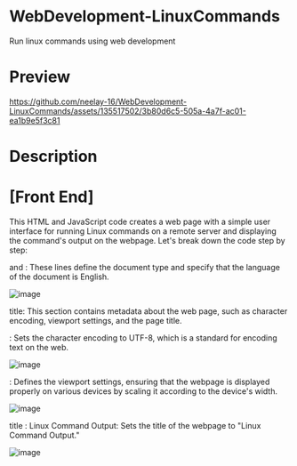 # WebDevelopment-LinuxCommands
Run linux commands using web development

# Preview

https://github.com/neelay-16/WebDevelopment-LinuxCommands/assets/135517502/3b80d6c5-505a-4a7f-ac01-ea1b9e5f3c81

# Description

# [Front End]

This HTML and JavaScript code creates a web page with a simple user interface for running Linux commands on a remote server and displaying the command's output on the webpage. Let's break down the code step by step:

<!DOCTYPE html> and <html lang="en">: These lines define the document type and specify that the language of the document is English.

![image](https://github.com/neelay-16/WebDevelopment-LinuxCommands/assets/135517502/75bea07a-30d6-4323-a462-94075b7fa1b1)

title: This section contains metadata about the web page, such as character encoding, viewport settings, and the page title.

<meta charset="UTF-8">: Sets the character encoding to UTF-8, which is a standard for encoding text on the web.

![image](https://github.com/neelay-16/WebDevelopment-LinuxCommands/assets/135517502/aacdd19a-8691-452b-84fa-6f60775baccd)

<meta name="viewport" content="width=device-width, initial-scale=1.0">: Defines the viewport settings, ensuring that the webpage is displayed properly on various devices by scaling it according to the device's width.

![image](https://github.com/neelay-16/WebDevelopment-LinuxCommands/assets/135517502/d6e2194c-c91b-40f6-85a1-9e30d2480b28)

title : Linux Command Output</title>: Sets the title of the webpage to "Linux Command Output."

![image](https://github.com/neelay-16/WebDevelopment-LinuxCommands/assets/135517502/26e9d7d3-8e83-45f6-8978-f24ed1967086)

<style>: This section contains CSS (Cascading Style Sheets) rules for styling the webpage.

  ![image](https://github.com/neelay-16/WebDevelopment-LinuxCommands/assets/135517502/97bf6897-4d99-4cc4-8052-b0178f4e0e8f)


It defines the webpage's background, fonts, layout, and styling for various elements like buttons and input fields.
It creates a semi-transparent overlay on the background image for aesthetics.
It styles the container that holds the command input and output fields.
It sets the color and appearance of the heading, labels, input fields, and buttons.
<body>: This section contains the actual content of the webpage.
It starts with a background overlay and a container to center the content on the page.

Inside the container, there's a title element with the title "Linux Command Output."

![image](https://github.com/neelay-16/WebDevelopment-LinuxCommands/assets/135517502/0143fcb0-7fa1-4d78-a950-b58544585310)

A label and an input field are provided for users to enter their Linux commands.

![image](https://github.com/neelay-16/WebDevelopment-LinuxCommands/assets/135517502/9cb639d4-a11e-41d4-aa8a-22d4359fdd16)

A button with the text "Enter" is available for users to submit their commands.

![image](https://github.com/neelay-16/WebDevelopment-LinuxCommands/assets/135517502/a26f3cdb-ee9f-42be-88ca-503b2645ee90)

Below the button, there's a <div> with the id "output" that will display the output of the Linux command. The output is displayed inside a <pre> tag.

![image](https://github.com/neelay-16/WebDevelopment-LinuxCommands/assets/135517502/fb0ad594-73a4-4a97-bf70-d2ebef6584b4)


<script>: This section contains JavaScript code for handling user interactions and making asynchronous requests to a remote server.

![image](https://github.com/neelay-16/WebDevelopment-LinuxCommands/assets/135517502/35b47349-3357-4dba-bb25-545f3a297235)


1. The lw() function is defined. When the "Enter" button is clicked, this function is called.
2. Inside the function, an XMLHttpRequest is created. It's used to send a request to a server and handle the response asynchronously.
3. The value entered in the input field with the id "in1" is retrieved and stored in the mycmd variable.
4. The xhr.open() method is used to open a GET request to a specific URL. The URL includes the command provided by the user as a query parameter.
5. The xhr.send() method sends the GET request to the server.
6. The xhr.onreadystatechange event handler is used to check the request's state. When the request is complete (readyState == 4), the response from the server is displayed in the "output" <div> by setting the content of the <p> element with the id "p1" to the response text.

Overall, this code creates a web page that allows users to input Linux commands, sends those commands to a remote server, and displays the command output on the webpage when the server responds.


# [Back End]

This Python script appears to be a CGI script that allows you to execute various commands on a server and display the results as an HTML response. Let's break down the code step by step:

1. Shebang and Import Statements:

  ![image](https://github.com/neelay-16/WebDevelopment-LinuxCommands/assets/135517502/fb9fff5f-6860-41f5-8107-aab8362e7a9e)

1. The shebang (#!/usr/bin/python3) specifies the interpreter that should be used to run the script, which is Python 3 in this case.
2. subprocess is imported to run shell commands from within the script.
3. cgi is imported to handle Common Gateway Interface (CGI) input and output.
4. boto3 is imported to interact with AWS services, specifically EC2.


2. Setting HTTP Headers:

![image](https://github.com/neelay-16/WebDevelopment-LinuxCommands/assets/135517502/5384be9a-98ea-4cfe-84dd-18c1e4ad026f)

This sets the HTTP response headers. It specifies that the content type is text/html, indicating that the response will be HTML content.

3. Parsing CGI Input:

![image](https://github.com/neelay-16/WebDevelopment-LinuxCommands/assets/135517502/067d4e51-60da-433c-ab19-c8ac39cce215)

This code parses CGI input data. It retrieves the value of the parameter named "c" from the CGI input. This parameter is expected to contain the command to be executed.


4. Command Execution and Output Display:

![image](https://github.com/neelay-16/WebDevelopment-LinuxCommands/assets/135517502/b28c3eec-e60e-4fbb-9325-2f26e194fdd1)

The script checks the value of cmd (the command to be executed) and executes different commands based on its content. Here are the supported commands and their actions:
1. docker ps: List running Docker containers and display their details.
2. date: Display the current date and time.
3. cal: Display a calendar.
4. ls: List files and directories in the current directory.
5. pwd: Display the current working directory.
6. docker images: List Docker images and display their details.
7. aws ec2 launch: Launch an AWS EC2 instance using the provided AWS access and secret keys.


5. Default Case

![image](https://github.com/neelay-16/WebDevelopment-LinuxCommands/assets/135517502/0f386f55-2176-48ea-b708-24bef3d272df)

If the command doesnt match any of the predefined commands, the script assumes it's a custom shell command and executes it using subprocess.getoutput(). The output is then printed in the HTML response.

  







